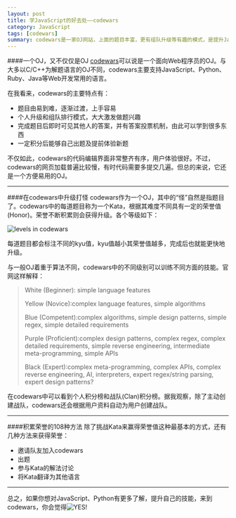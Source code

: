 ```yaml
---
layout: post
title: 学JavaScript的好去处——codewars
category: JavaScript
tags: [codewars]
summary: codewars是一家OJ网站，上面的题目丰富，更有组队升级等有趣的模式，是提升Javascript、Python等技能的好去处
---
```


####一个OJ，又不仅仅是OJ
[codewars](http://www.codewars.com)可以说是一个面向Web程序员的OJ。与大多以C/C++为解题语言的OJ不同，codewars主要支持JavaScript、Python、Ruby、Java等Web开发常用的语言。

在我看来，codewars的主要特点有：

* 题目由易到难，逐渐过渡，上手容易
* 个人升级和组队排行模式，大大激发做题兴趣
* 完成题目后即时可见其他人的答案，并有答案投票机制，由此可以学到很多东西
* 一定积分后能够自己出题及提前体验新题

不仅如此，codewars的代码编辑界面非常整齐有序，用户体验很好。不过，codewars的网页加载普遍比较慢，有时代码需要多提交几遍。但总的来说，它还是一个方便易用的OJ。

---

####在codewars中升级打怪
codewars作为一个OJ，其中的“怪”自然是指题目了。codewars中的每道题目称为一个Kata，根据其难度不同具有一定的荣誉值(Honor)。荣誉不断积累则会获得升级。各个等级如下：

![levels in codewars](http://7xit9q.com1.z0.glb.clouddn.com/IntroductionToCodewars1.png)

每道题目都会标注不同的kyu值，kyu值越小其荣誉值越多，完成后也就能更快地升级。

与一般OJ着重于算法不同，codewars中的不同级别可以训练不同方面的技能。官网这样解释：

> White (Beginner): simple language features
>
> Yellow (Novice):complex language features, simple algorithms
> 
> Blue (Competent):complex algorithms, simple design patterns, simple regex, simple detailed requirements
> 
> Purple (Proficient):complex design patterns, complex regex, complex detailed requirements, simple reverse engineering, intermediate meta-programming, simple APIs
> 
> Black (Expert):complex meta-programming, complex APIs, complex reverse engineering, AI, interpreters, expert regex/string parsing, expert design patterns?

在codewars中可以看到个人积分榜和战队(Clan)积分榜。据我观察，除了主动创建战队，codewars还会根据用户资料自动为用户创建战队。

---

####积累荣誉的108种方法
除了挑战Kata来赢得荣誉值这种最基本的方式，还有几种方法来获得荣誉：

* 邀请队友加入codewars
* 出题
* 参与Kata的解法讨论
* 将Kata翻译为其他语言

---

总之，如果你想对JavaScript、Python有更多了解，提升自己的技能，来到codewars，你会觉得![YES!](http://7xit9q.com1.z0.glb.clouddn.com/IntroductionToCodewars2.jpg)







